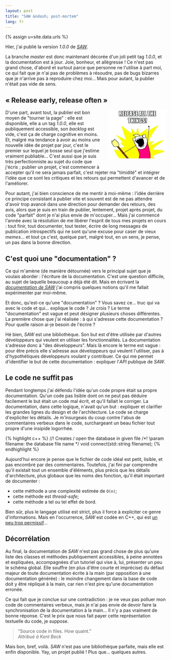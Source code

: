 ```yaml
---
layout: post
title: "SAW &ndash; post-mortem"
lang: fr
---
```


{% assign u=site.data.urls %}

Hier, j'ai publié la version *1.0.0* de [*SAW*](https://github.com/nicuveo/saw).

La branche *master* est donc maintenant décorée d'un joli petit tag *1.0.0*, et
la documentation est à jour. Joie, bonheur, et allégresse&nbsp;! Ce n'est pas grand
chose, d'abord et surtout parce que personne ne l'utilise à part moi, ce qui
fait que je n'ai pas de problèmes à résoudre, pas de bugs bizarres que je
n'arrive pas à reproduire chez moi... Mais pour autant, la publier n'était pas
vide de sens.


## «&nbsp;Release early, release often&nbsp;»

<div style="float: right; margin: 0 0 16px 16px">
  <img src="/img/saw/release.png" width="180px" style="margin: 0" alt="RELASE ALL THE THINGS" />
</div>

D'une part, avant tout, la publier est bon moyen de "tourner la page"&nbsp;:
elle est disponible, elle a un tag *1.0.0*, elle est publiquement accessible,
son *backlog* est vide, c'est ça de charge cognitive en moins. Et, malgré ma
tendance à avoir au moins une nouvelle idée de projet par jour, c'est le
premier sur lequel je bosse seul que j'estime vraiment publiable... C'est aussi
que je suis très perfectionniste au sujet du code que j'écris ; publier un
projet, c'est commencer à accepter qu'il ne sera jamais parfait, c'est rejeter
ma "timidité" et intégrer l'idée que ce sont les critiques et les retours qui
permettent d'avancer et de l'améliorer.

Pour autant, j'ai bien conscience de me mentir à moi-même : l'idée derrière ce
principe consistant à publier vite et souvent est de ne pas attendre d'avoir
trop avancé dans une direction pour demander des retours, des avis, alors que
je suis en train de publier, lentement, projet après projet, du code "parfait"
dont je n'ai plus envie de m'occuper... Mais j'ai commencé l'année avec la
résolution de me libérer l'esprit de tous mes projets en cours : tout finir,
tout documenter, tout tester, écrire de long messages de publication
introspectifs qui ne sont qu'une excuse pour caser de vieux *memes*... et tout
ça c'est, quelque part, malgré tout, en un sens, je pense, un pas dans la bonne
direction.


## C'est quoi une "documentation"&nbsp;?

Ce qui m'amène (de manière détournée) vers le principal sujet que je voulais
aborder&nbsp;: l'écriture de la documentation. C'est une question difficile, au
sujet de laquelle beaucoup a déjà été dit. Mais en écrivant la
[*documentation de SAW*](https://github.com/nicuveo/saw/wiki) j'ai compris
quelques notions qu'il me fallait expérimenter par moi-même.

Et donc, qu'est-ce qu'une "documentation"&nbsp;? Vous savez ce... truc qui va
avec le code et qui... explique le code&nbsp;? Je crois&nbsp;? Le terme
"documentation" est vague et peut désigner plusieurs choses différentes. La
première chose que j'ai réalisée : à qui s'adresse cette documentation&nbsp;?
Pour quelle raison ai-je besoin de l'écrire&nbsp;?

Hé bien, *SAW* est une bibliothèque. Son but est d'être utilisée par d'autres
développeurs qui veulent en utiliser les fonctionnalités. La documentation
s'adresse donc à "des développeurs". Mais là encore le terme est vague&nbsp;:
pour être précis elle s'adresse aux développeurs qui veulent l'utiliser, pas à
d'hypothétiques développeurs voulant y contribuer. Ce qui me permet
d'identifier le but de cette documentation : expliquer l'*API* publique de
*SAW*.


## Le code ne suffit pas

Pendant longtemps j'ai défendu l'idée qu'un code propre était sa propre
documentation. Qu'un code pas lisible dont on ne peut pas déduire facilement le
but était un code mal écrit, et qu'il fallait le corriger. La documentation,
dans cette logique, n'avait qu'un but&nbsp;: expliquer et clarifier les grandes
lignes du design et de l'architecture. Le code se charge d'expliciter les
détails. Je m'insurgeais du coup contre l'abus de commentaires verbeux dans le
code, surchargeant un beau fichier tout propre d'une insipide logorrhée.

{% highlight c++ %}
//! Creates / open the database in given file
/*!
\param filename: the database file name
*/
void connect(std::string filename);
{% endhighlight %}

Aujourd'hui encore je pense que le fichier de code idéal est petit, lisible, et
pas encombré par des commentaires. Toutefois, j'ai fini par comprendre qu'il
existait tout un ensemble d'éléments, plus précis que les détails
d'architecture, plus globaux que les noms des fonction, qu'il était important
de documenter :

* cette méthode a une complexité estimée de `O(n)`;
* cette méthode est *thread-safe*;
* cette méthode a tel ou tel effet de bord.

Bien sûr, plus le langage utilisé est strict, plus il force à expliciter ce
genre d'informations. Mais en l'occurrence, *SAW* est codée en C++, qui est
[un peu trop permissif](http://en.cppreference.com/w/cpp/language/const_cast)...


## Décorrélation

Au final, la documentation de *SAW* n'est pas grand chose de plus qu'une liste
des classes et méthodes publiquement accessibles, à peine annotées et
expliquées, accompagnées d'un tutoriel qui vise à, lui, présenter un peu le
schéma global. Elle souffre (en plus d'être courte et imprécise) du défaut
majeur de toute documentation écrite à la main (par opposition à une
documentation générée)&nbsp;: le moindre changement dans la base de code doit y
être répliqué à la main, car rien n'est pire qu'une documentation erronée.

Ce qui fait que je conclue sur une contradiction&nbsp;: je ne veux pas polluer
mon code de commentaires verbeux, mais je n'ai pas envie de devoir faire la
synchronisation de la documentation à la main... Il n'y a pas vraiment de bonne
réponse. C'est le prix que nous fait payer cette représentation textuelle du
code, je suppose.

> “Source code in files. How quaint.” <br />
> *Attribué à Kent Beck*

Mais bon, bref, voilà. *SAW* n'est pas une bibliothèque parfaite, mais elle est
enfin disponible. Yay, un projet publié&nbsp;! Plus que... quelques autres.
